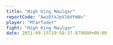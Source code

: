 ```yaml
---
title: "High King Maulgar"
reportCode: "AwzDtkJpV16dYmNv"
player: "Mfarfadet"
fight: "High King Maulgar"
date: 2021-09-15T19:58:37.879000+00:00
---
```

